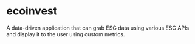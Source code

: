 # ecoinvest

A data-driven application that can grab ESG data using various ESG APIs and display it to the user using custom metrics.
